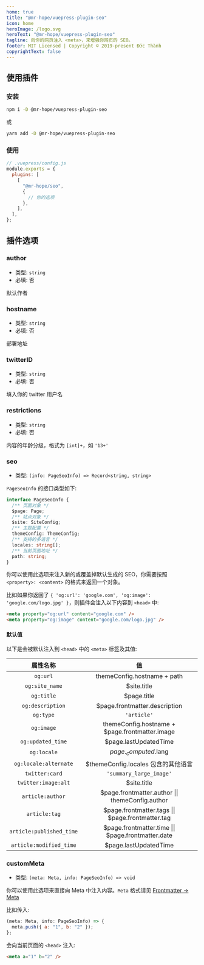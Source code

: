 ```yaml
---
home: true
title: "@mr-hope/vuepress-plugin-seo"
icon: home
heroImage: /logo.svg
heroText: "@mr-hope/vuepress-plugin-seo"
tagline: 向你的网页注入 <meta>，来增强你网页的 SEO。
footer: MIT Licensed | Copyright © 2019-present Đức Thành
copyrightText: false
---
```


## 使用插件

### 安装

```bash
npm i -D @mr-hope/vuepress-plugin-seo
```

或

```bash
yarn add -D @mr-hope/vuepress-plugin-seo
```

### 使用

```js
// .vuepress/config.js
module.exports = {
  plugins: [
    [
      "@mr-hope/seo",
      {
        // 你的选项
      },
    ],
  ],
};
```

## 插件选项

### author

- 类型: `string`
- 必填: 否

默认作者

### hostname

- 类型: `string`
- 必填: 否

部署地址

### twitterID

- 类型: `string`
- 必填: 否

填入你的 twitter 用户名

### restrictions

- 类型: `string`
- 必填: 否

内容的年龄分级，格式为 `[int]+`，如 `'13+'`

### seo

- 类型: `(info: PageSeoInfo) => Record<string, string>`

`PageSeoInfo` 的接口类型如下:

```ts
interface PageSeoInfo {
  /** 页面对象 */
  $page: Page;
  /** 站点对象 */
  $site: SiteConfig;
  /** 主题配置 */
  themeConfig: ThemeConfig;
  /** 支持的多语言 */
  locales: string[];
  /** 当前页面地址 */
  path: string;
}
```

你可以使用此选项来注入新的或覆盖掉默认生成的 SEO，你需要按照 `<property>: <content>` 的格式来返回一个对象。

比如如果你返回了 `{ 'og:url': 'google.com', 'og:image': 'google.com/logo.jpg' }`，则插件会注入以下内容到 `<head>` 中:

```html
<meta property="og:url" content="google.com" />
<meta property="og:image" content="google.com/logo.jpg" />
```

#### 默认值

以下是会被默认注入到 `<head>` 中的 `<meta>` 标签及其值:

|         属性名称         |                         值                         |
| :----------------------: | :------------------------------------------------: |
|         `og:url`         |            themeConfig.hostname + path             |
|      `og:site_name`      |                    \$site.title                    |
|        `og:title`        |                    \$page.title                    |
|     `og:description`     |           \$page.frontmatter.description           |
|        `og:type`         |                    `'article'`                     |
|        `og:image`        |  themeConfig.hostname + \$page.frontmatter.image   |
|    `og:updated_time`     |               \$page.lastUpdatedTime               |
|       `og:locale`        |               $page._computed.$lang                |
|  `og:locale:alternate`   |        \$themeConfig.locales 包含的其他语言        |
|      `twitter:card`      |              `'summary_large_image'`               |
|   `twitter:image:alt`    |                    \$site.title                    |
|     `article:author`     | \$page.frontmatter.author \|\| themeConfig.author  |
|      `article:tag`       | $page.frontmatter.tags \|\| $page.frontmatter.tag  |
| `article:published_time` | $page.frontmatter.time \|\| $page.frontmatter.date |
| `article:modified_time`  |               \$page.lastUpdatedTime               |

### customMeta

- 类型: `(meta: Meta, info: PageSeoInfo) => void`

你可以使用此选项来直接向 Meta 中注入内容。`Meta` 格式请见 [Frontmatter → Meta](https://v1.vuepress.vuejs.org/zh/guide/frontmatter.html#meta)

比如传入:

```js
(meta: Meta, info: PageSeoInfo) => {
  meta.push({ a: "1", b: "2" });
};
```

会向当前页面的 `<head>` 注入:

```html
<meta a="1" b="2" />
```
